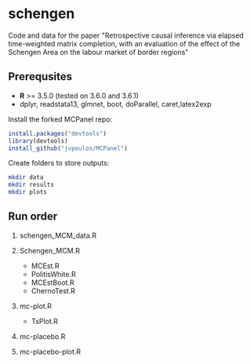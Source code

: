 # schengen
Code and data for the paper "Retrospective causal inference via elapsed time-weighted
matrix completion, with an evaluation of the effect of the
Schengen Area on the labour market of border regions"

Prerequsites
------

* **R** >= 3.5.0 (tested on 3.6.0 and 3.6.1)
 * dplyr, readstata13, glmnet, boot, doParallel, caret,latex2exp

Install the forked MCPanel repo:
```R
install.packages("devtools")
library(devtools) 
install_github("jvpoulos/MCPanel")
```

Create folders to store outputs:

```bash
mkdir data
mkdir results
mkdir plots
```

Run order
------

1. schengen_MCM_data.R
2. Schengen_MCM.R
	* MCEst.R
	* PolitisWhite.R
	* MCEstBoot.R
	* ChernoTest.R

3. mc-plot.R
	* TsPlot.R

4. mc-placebo.R
5. mc-placebo-plot.R
